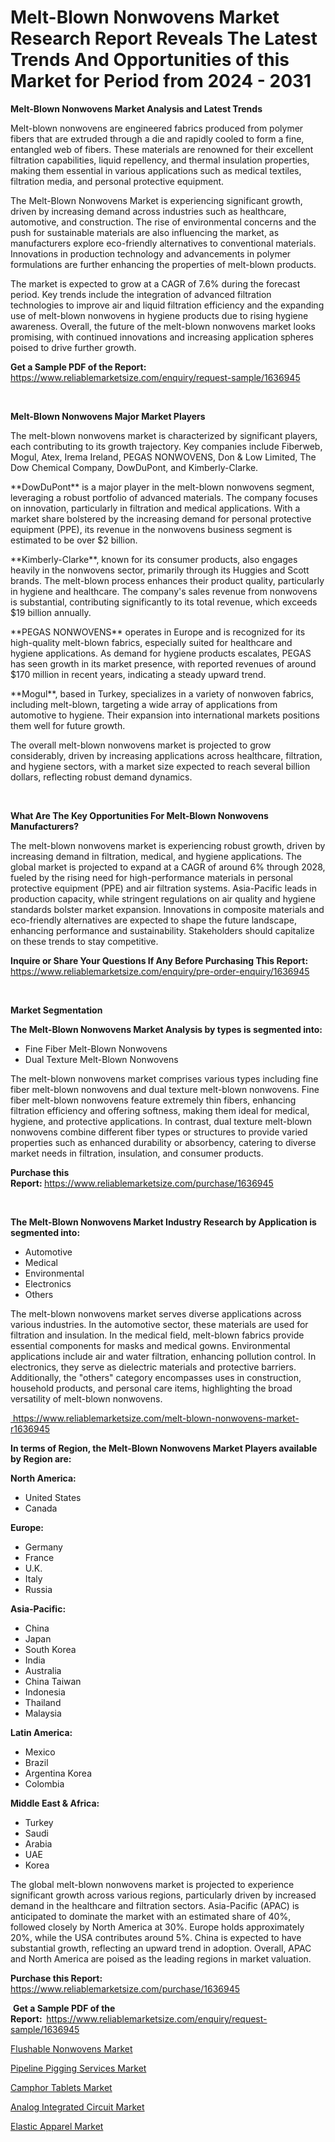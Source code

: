 <p><h1>Melt-Blown Nonwovens Market Research Report Reveals The Latest Trends And Opportunities of this Market for Period from 2024 - 2031</h1></p><p><strong>Melt-Blown Nonwovens Market Analysis and Latest Trends</strong></p>
<p><p>Melt-blown nonwovens are engineered fabrics produced from polymer fibers that are extruded through a die and rapidly cooled to form a fine, entangled web of fibers. These materials are renowned for their excellent filtration capabilities, liquid repellency, and thermal insulation properties, making them essential in various applications such as medical textiles, filtration media, and personal protective equipment.</p><p>The Melt-Blown Nonwovens Market is experiencing significant growth, driven by increasing demand across industries such as healthcare, automotive, and construction. The rise of environmental concerns and the push for sustainable materials are also influencing the market, as manufacturers explore eco-friendly alternatives to conventional materials. Innovations in production technology and advancements in polymer formulations are further enhancing the properties of melt-blown products.</p><p>The market is expected to grow at a CAGR of 7.6% during the forecast period. Key trends include the integration of advanced filtration technologies to improve air and liquid filtration efficiency and the expanding use of melt-blown nonwovens in hygiene products due to rising hygiene awareness. Overall, the future of the melt-blown nonwovens market looks promising, with continued innovations and increasing application spheres poised to drive further growth.</p></p>
<p><strong>Get a Sample PDF of the Report:&nbsp;</strong> <a href="https://www.reliablemarketsize.com/enquiry/request-sample/1636945">https://www.reliablemarketsize.com/enquiry/request-sample/1636945</a></p>
<p>&nbsp;</p>
<p><strong>Melt-Blown Nonwovens Major Market Players</strong></p>
<p><p>The melt-blown nonwovens market is characterized by significant players, each contributing to its growth trajectory. Key companies include Fiberweb, Mogul, Atex, Irema Ireland, PEGAS NONWOVENS, Don & Low Limited, The Dow Chemical Company, DowDuPont, and Kimberly-Clarke.</p><p>**DowDuPont** is a major player in the melt-blown nonwovens segment, leveraging a robust portfolio of advanced materials. The company focuses on innovation, particularly in filtration and medical applications. With a market share bolstered by the increasing demand for personal protective equipment (PPE), its revenue in the nonwovens business segment is estimated to be over $2 billion.</p><p>**Kimberly-Clarke**, known for its consumer products, also engages heavily in the nonwovens sector, primarily through its Huggies and Scott brands. The melt-blown process enhances their product quality, particularly in hygiene and healthcare. The company's sales revenue from nonwovens is substantial, contributing significantly to its total revenue, which exceeds $19 billion annually.</p><p>**PEGAS NONWOVENS** operates in Europe and is recognized for its high-quality melt-blown fabrics, especially suited for healthcare and hygiene applications. As demand for hygiene products escalates, PEGAS has seen growth in its market presence, with reported revenues of around $170 million in recent years, indicating a steady upward trend.</p><p>**Mogul**, based in Turkey, specializes in a variety of nonwoven fabrics, including melt-blown, targeting a wide array of applications from automotive to hygiene. Their expansion into international markets positions them well for future growth.</p><p>The overall melt-blown nonwovens market is projected to grow considerably, driven by increasing applications across healthcare, filtration, and hygiene sectors, with a market size expected to reach several billion dollars, reflecting robust demand dynamics.</p></p>
<p>&nbsp;</p>
<p><strong>What Are The Key Opportunities For Melt-Blown Nonwovens Manufacturers?</strong></p>
<p><p>The melt-blown nonwovens market is experiencing robust growth, driven by increasing demand in filtration, medical, and hygiene applications. The global market is projected to expand at a CAGR of around 6% through 2028, fueled by the rising need for high-performance materials in personal protective equipment (PPE) and air filtration systems. Asia-Pacific leads in production capacity, while stringent regulations on air quality and hygiene standards bolster market expansion. Innovations in composite materials and eco-friendly alternatives are expected to shape the future landscape, enhancing performance and sustainability. Stakeholders should capitalize on these trends to stay competitive.</p></p>
<p><strong>Inquire or Share Your Questions If Any Before Purchasing This Report:</strong> <a href="https://www.reliablemarketsize.com/enquiry/pre-order-enquiry/1636945">https://www.reliablemarketsize.com/enquiry/pre-order-enquiry/1636945</a></p>
<p>&nbsp;</p>
<p><strong>Market Segmentation</strong></p>
<p><strong>The Melt-Blown Nonwovens Market Analysis by types is segmented into:</strong></p>
<p><ul><li>Fine Fiber Melt-Blown Nonwovens</li><li>Dual Texture Melt-Blown Nonwovens</li></ul></p>
<p><p>The melt-blown nonwovens market comprises various types including fine fiber melt-blown nonwovens and dual texture melt-blown nonwovens. Fine fiber melt-blown nonwovens feature extremely thin fibers, enhancing filtration efficiency and offering softness, making them ideal for medical, hygiene, and protective applications. In contrast, dual texture melt-blown nonwovens combine different fiber types or structures to provide varied properties such as enhanced durability or absorbency, catering to diverse market needs in filtration, insulation, and consumer products.</p></p>
<p><strong>Purchase this Report:&nbsp;</strong><a href="https://www.reliablemarketsize.com/purchase/1636945">https://www.reliablemarketsize.com/purchase/1636945</a></p>
<p>&nbsp;</p>
<p><strong>The Melt-Blown Nonwovens Market Industry Research by Application is segmented into:</strong></p>
<p><ul><li>Automotive</li><li>Medical</li><li>Environmental</li><li>Electronics</li><li>Others</li></ul></p>
<p><p>The melt-blown nonwovens market serves diverse applications across various industries. In the automotive sector, these materials are used for filtration and insulation. In the medical field, melt-blown fabrics provide essential components for masks and medical gowns. Environmental applications include air and water filtration, enhancing pollution control. In electronics, they serve as dielectric materials and protective barriers. Additionally, the "others" category encompasses uses in construction, household products, and personal care items, highlighting the broad versatility of melt-blown nonwovens.</p></p>
<p><a href="https://www.reliablemarketsize.com/melt-blown-nonwovens-market-r1636945">&nbsp;https://www.reliablemarketsize.com/melt-blown-nonwovens-market-r1636945</a></p>
<p><strong>In terms of Region, the Melt-Blown Nonwovens Market Players available by Region are:</strong></p>
<p>
    <p> <strong> North America: </strong>
        <ul>
            <li>United States</li>
            <li>Canada</li>
        </ul>
        </p> 
    <p> <strong> Europe: </strong>
        <ul>
            <li>Germany</li>
            <li>France</li>
            <li>U.K.</li>
            <li>Italy</li>
            <li>Russia</li>
        </ul>
        </p> 
    <p> <strong> Asia-Pacific: </strong>
        <ul>
            <li>China</li>
            <li>Japan</li>
            <li>South Korea</li>
            <li>India</li>
            <li>Australia</li>
            <li>China Taiwan</li>
            <li>Indonesia</li>
            <li>Thailand</li>
            <li>Malaysia</li>
        </ul>
        </p> 
    <p> <strong> Latin America: </strong>
        <ul>
            <li>Mexico</li>
            <li>Brazil</li>
            <li>Argentina Korea</li>
            <li>Colombia</li>
        </ul>
        </p> 
    <p> <strong> Middle East & Africa: </strong>
        <ul>
            <li>Turkey</li>
            <li>Saudi</li>
            <li>Arabia</li>
            <li>UAE</li>
            <li>Korea</li>
        </ul>
    </p>
    </p>
<p><p>The global melt-blown nonwovens market is projected to experience significant growth across various regions, particularly driven by increased demand in the healthcare and filtration sectors. Asia-Pacific (APAC) is anticipated to dominate the market with an estimated share of 40%, followed closely by North America at 30%. Europe holds approximately 20%, while the USA contributes around 5%. China is expected to have substantial growth, reflecting an upward trend in adoption. Overall, APAC and North America are poised as the leading regions in market valuation.</p></p>
<p><strong>Purchase this Report: </strong><a href="https://www.reliablemarketsize.com/purchase/1636945">https://www.reliablemarketsize.com/purchase/1636945</a></p>
<p>&nbsp;<strong>Get a Sample PDF of the Report:&nbsp;&nbsp;</strong><a href="https://www.reliablemarketsize.com/enquiry/request-sample/1636945">https://www.reliablemarketsize.com/enquiry/request-sample/1636945</a></p>
<p><strong></strong></p>
<p><p><a href="https://medium.com/@isharif044_67685/flushable-nonwovens-market-report-by-product-type-40-g-m2-60-g-m2-70-g-m2-80-g-m2-others-end-use-84919577649a?postPublishedType=repub">Flushable Nonwovens Market</a></p><p><a href="https://www.linkedin.com/pulse/pipeline-pigging-services-market-size-growing-cagr-10-report-l6vle?trackingId=2eQeDygCRyeoT7Xi1pe6LA%3D%3D">Pipeline Pigging Services Market</a></p><p><a href="https://issuu.com/reportprime-2/docs/camphor-tablets-market-size-2030.pp_7c05f8138ba488">Camphor Tablets Market</a></p><p><a href="https://www.linkedin.com/pulse/global-analog-integrated-circuit-market-trends-innovations-x2l2e?trackingId=gcj6l8G0Q2q9QLeWeXVbLA%3D%3D">Analog Integrated Circuit Market</a></p><p><a href="https://issuu.com/reportprime-2/docs/elastic-apparel-market-size-2030.pp_e4c6c68da50bdf">Elastic Apparel Market</a></p></p>